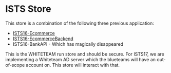# ISTS Store

This store is a combination of the following three previous application:

- [ISTS16-Ecommerce](https://github.com/RITSPARSA/ISTS16-ECommerce)
- [ISTS16-EcommerceBackend](https://github.com/RITSPARSA/ISTS16-ECommerceBackend)
- ISTS16-BankAPI - Which has magically disappeared


This is the WHITETEAM run store and should be secure. For ISTS17, we are
implementing a Whiteteam AD server which the blueteams will have an out-of-scope
account on. This store will interact with that.

